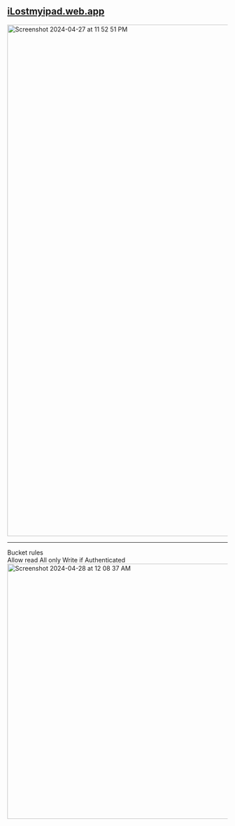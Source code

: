 ## <a href="https://ilostmyipad.web.app">iLostmyipad.web.app</a>
<img width="1170" alt="Screenshot 2024-04-27 at 11 52 51 PM" src="https://github.com/sudo-self/react-firebase-photos/assets/119916323/85d445f5-57f6-42d0-8432-bfd18848e85c"><hr>
Bucket rules<br>
Allow read All only Write if Authenticated<br>
<img width="584" alt="Screenshot 2024-04-28 at 12 08 37 AM" src="https://github.com/sudo-self/react-firebase-photos/assets/119916323/b64b840e-1ab9-42d4-838b-30c752c29e77">
